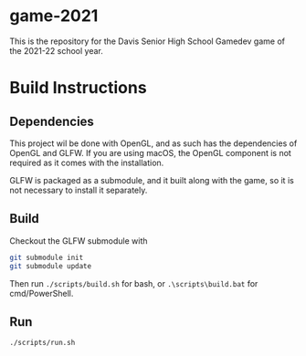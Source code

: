 # game-2021

This is the repository for the Davis Senior High School Gamedev game of the
2021-22 school year.

# Build Instructions

## Dependencies
This project wil be done with OpenGL, and as such has the dependencies of OpenGL
and GLFW. If you are using macOS, the OpenGL component is not required as it
comes with the installation.

GLFW is packaged as a submodule, and it built along with the game, so it is not
necessary to install it separately.

## Build
Checkout the GLFW submodule with

```bash
git submodule init
git submodule update
```

Then run `./scripts/build.sh` for bash, or `.\scripts\build.bat` for cmd/PowerShell.

## Run
`./scripts/run.sh`
